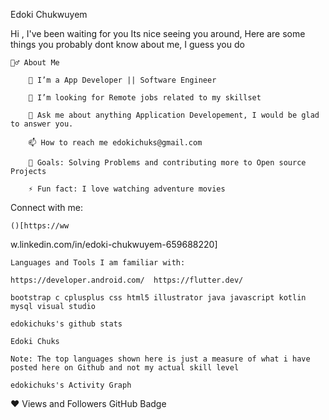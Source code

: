 Edoki Chukwuyem

Hi
, I've been waiting for you
Its nice seeing you around, Here are some things you probably dont know about me, I guess you do

    🙋‍♂️ About Me

        🔭 I’m a App Developer || Software Engineer

        🤔 I’m looking for Remote jobs related to my skillset

        💬 Ask me about anything Application Developement, I would be glad to answer you.

        📫 How to reach me edokichuks@gmail.com

        🥅 Goals: Solving Problems and contributing more to Open source Projects

        ⚡ Fun fact: I love watching adventure movies

Connect with me:

    ()[https://ww

w.linkedin.com/in/edoki-chukwuyem-659688220]

    Languages and Tools I am familiar with:

    https://developer.android.com/  https://flutter.dev/
   
    bootstrap c cplusplus css html5 illustrator java javascript kotlin mysql visual studio 

    edokichuks's github stats

    Edoki Chuks

    Note: The top languages shown here is just a measure of what i have posted here on Github and not my actual skill level 

    edokichuks's Activity Graph


❤ Views and Followers
GitHub Badge 
